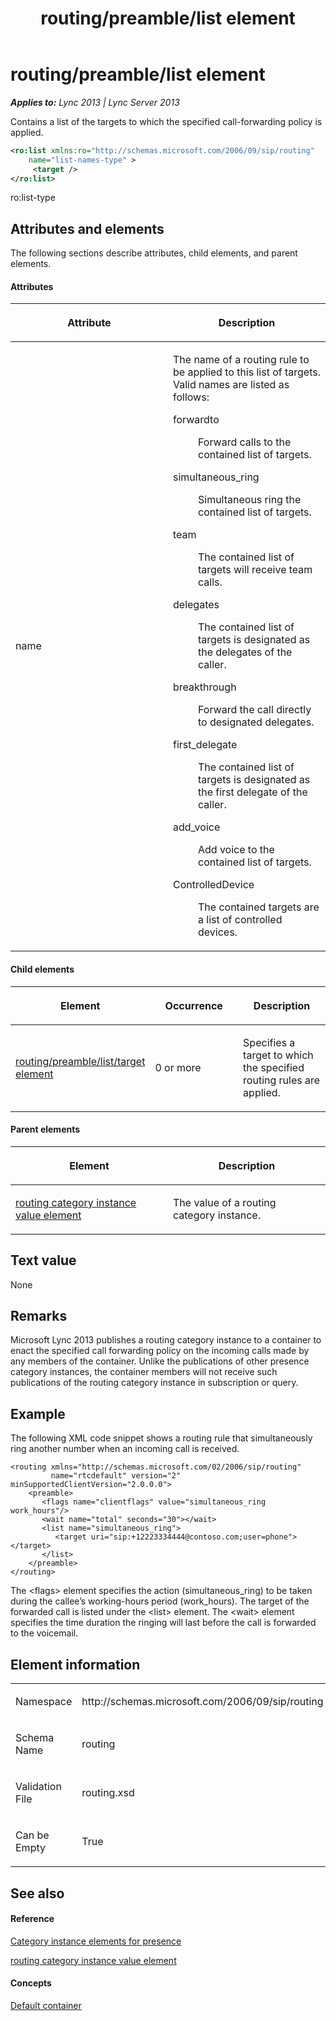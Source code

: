 ﻿---
title: routing/preamble/list element
TOCTitle: routing/preamble/list element
ms:assetid: 87a2417c-0ee8-4209-bef6-c60b9f952295
ms:mtpsurl: https://msdn.microsoft.com/en-us/library/Dn454779(v=office.15)
ms:contentKeyID: 57093665
ms.date: 07/24/2014
mtps_version: v=office.15
dev_langs:
- xml
---

# routing/preamble/list element


_**Applies to:** Lync 2013 | Lync Server 2013_

Contains a list of the targets to which the specified call-forwarding policy is applied.

``` xml
<ro:list xmlns:ro="http://schemas.microsoft.com/2006/09/sip/routing"
    name="list-names-type" >
     <target />
</ro:list>
```

ro:list-type

## Attributes and elements

The following sections describe attributes, child elements, and parent elements.

#### Attributes

<table>
<colgroup>
<col style="width: 50%" />
<col style="width: 50%" />
</colgroup>
<thead>
<tr class="header">
<th><p>Attribute</p></th>
<th><p>Description</p></th>
</tr>
</thead>
<tbody>
<tr class="odd">
<td><p>name</p></td>
<td><p>The name of a routing rule to be applied to this list of targets. Valid names are listed as follows:</p>
<dl>
<dt>forwardto</dt>
<dd><p>Forward calls to the contained list of targets.</p>
</dd>
<dt>simultaneous_ring</dt>
<dd><p>Simultaneous ring the contained list of targets.</p>
</dd>
<dt>team</dt>
<dd><p>The contained list of targets will receive team calls.</p>
</dd>
<dt>delegates</dt>
<dd><p>The contained list of targets is designated as the delegates of the caller.</p>
</dd>
<dt>breakthrough</dt>
<dd><p>Forward the call directly to designated delegates.</p>
</dd>
<dt>first_delegate</dt>
<dd><p>The contained list of targets is designated as the first delegate of the caller.</p>
</dd>
<dt>add_voice</dt>
<dd><p>Add voice to the contained list of targets.</p>
</dd>
<dt>ControlledDevice</dt>
<dd><p>The contained targets are a list of controlled devices.</p>
</dd>
</dl></td>
</tr>
</tbody>
</table>


#### Child elements

<table>
<colgroup>
<col style="width: 33%" />
<col style="width: 33%" />
<col style="width: 33%" />
</colgroup>
<thead>
<tr class="header">
<th><p>Element</p></th>
<th><p>Occurrence</p></th>
<th><p>Description</p></th>
</tr>
</thead>
<tbody>
<tr class="odd">
<td><p><a href="routing-preamble-list-target-element.md">routing/preamble/list/target element</a></p></td>
<td><p>0 or more</p></td>
<td><p>Specifies a target to which the specified routing rules are applied.</p></td>
</tr>
</tbody>
</table>


#### Parent elements

<table>
<colgroup>
<col style="width: 50%" />
<col style="width: 50%" />
</colgroup>
<thead>
<tr class="header">
<th><p>Element</p></th>
<th><p>Description</p></th>
</tr>
</thead>
<tbody>
<tr class="odd">
<td><p><a href="routing-category-instance-value-element.md">routing category instance value element</a></p></td>
<td><p>The value of a routing category instance.</p></td>
</tr>
</tbody>
</table>


## Text value

None

## Remarks

Microsoft Lync 2013 publishes a routing category instance to a container to enact the specified call forwarding policy on the incoming calls made by any members of the container. Unlike the publications of other presence category instances, the container members will not receive such publications of the routing category instance in subscription or query.

## Example

The following XML code snippet shows a routing rule that simultaneously ring another number when an incoming call is received.

    <routing xmlns="http://schemas.microsoft.com/02/2006/sip/routing" 
             name="rtcdefault" version="2" minSupportedClientVersion="2.0.0.0">
        <preamble>
           <flags name="clientflags" value="simultaneous_ring work_hours"/>
           <wait name="total" seconds="30"></wait>
           <list name="simultaneous_ring">
              <target uri="sip:+12223334444@contoso.com;user=phone"></target>
           </list>
        </preamble>
    </routing>

The \<flags\> element specifies the action (simultaneous\_ring) to be taken during the callee’s working-hours period (work\_hours). The target of the forwarded call is listed under the \<list\> element. The \<wait\> element specifies the time duration the ringing will last before the call is forwarded to the voicemail.

## Element information

<table>
<colgroup>
<col style="width: 50%" />
<col style="width: 50%" />
</colgroup>
<tbody>
<tr class="odd">
<td><p>Namespace</p></td>
<td><p>http://schemas.microsoft.com/2006/09/sip/routing</p></td>
</tr>
<tr class="even">
<td><p>Schema Name</p></td>
<td><p>routing</p></td>
</tr>
<tr class="odd">
<td><p>Validation File</p></td>
<td><p>routing.xsd</p></td>
</tr>
<tr class="even">
<td><p>Can be Empty</p></td>
<td><p>True</p></td>
</tr>
</tbody>
</table>


## See also

#### Reference

[Category instance elements for presence](category-instance-elements-for-presence.md)

[routing category instance value element](routing-category-instance-value-element.md)

#### Concepts

[Default container](default-container.md)

